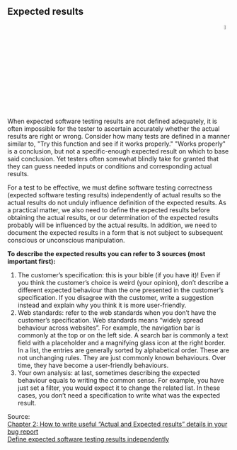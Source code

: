 ## Expected results

<div align="right"> 
<img width="5%" height="5%" src="https://github.com/ikostan/ParaBankSeleniumAutomation/blob/master/images/iconfinder_ViewResults_46723.png" hspace="10">
</div>

When expected software testing results are not defined adequately, it is often impossible for the tester to ascertain accurately whether the actual results are right or wrong. Consider how many tests are defined in a manner similar to, "Try this function and see if it works properly." "Works properly" is a conclusion, but not a specific-enough expected result on which to base said conclusion. Yet testers often somewhat blindly take for granted that they can guess needed inputs or conditions and corresponding actual results.<br/>

For a test to be effective, we must define software testing correctness (expected software testing results) independently of actual results so the actual results do not unduly influence definition of the expected results. As a practical matter, we also need to define the expected results before obtaining the actual results, or our determination of the expected results probably will be influenced by the actual results. In addition, we need to document the expected results in a form that is not subject to subsequent conscious or unconscious manipulation.<br/>

**To describe the expected results you can refer to 3 sources (most important first):**<br/>

1. The customer’s specification: this is your bible (if you have it)! Even if you think the customer’s choice is weird (your opinion), don’t describe a different expected behaviour than the one presented in the customer’s specification. If you disagree with the customer, write a suggestion instead and explain why you think it is more user-friendly.<br/>
2. Web standards: refer to the web standards when you don’t have the customer’s specification. Web standards means “widely spread behaviour across websites”. For example, the navigation bar is commonly at the top or on the left side. A search bar is commonly a text field with a placeholder and a magnifying glass icon at the right border. In a list, the entries are generally sorted by alphabetical order. These are not unchanging rules. They are just commonly known behaviours. Over time, they have become a user-friendly behaviours.<br/>
3. Your own analysis: at last, sometimes describing the expected behaviour equals to writing the common sense. For example, you have just set a filter, you would expect it to change the related list. In these cases, you don’t need a specification to write what was the expected result.<br/>

Source:<br>
[Chapter 2: How to write useful “Actual and Expected results” details in your bug report](https://medium.com/we-are-testers/chapter-2-how-to-write-useful-actual-and-expected-results-details-in-your-bug-report-10b83e5aaa75)<br/>
[Define expected software testing results independently](https://searchsoftwarequality.techtarget.com/photostory/4500248704/Four-tips-for-effective-software-testing/2/Define-expected-software-testing-results-independently)

